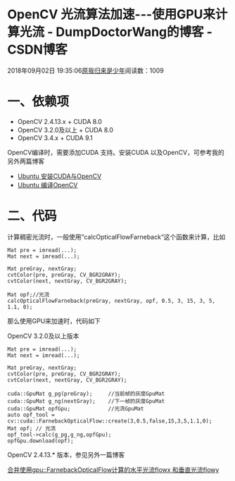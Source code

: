 # OpenCV 光流算法加速---使用GPU来计算光流 - DumpDoctorWang的博客 - CSDN博客





2018年09月02日 19:35:06[原我归来是少年](https://me.csdn.net/DumpDoctorWang)阅读数：1009








# 一、依赖项
- OpenCV 2.4.13.x + CUDA 8.0
- OpenCV 3.2.0及以上 + CUDA 8.0
- OpenCV 3.4.x + CUDA 9.1

OpenCV编译时，需要添加CUDA 支持。安装CUDA 以及OpenCV，可参考我的另外两篇博客
- [Ubuntu 安装CUDA与OpenCV](https://blog.csdn.net/DumpDoctorWang/article/details/82317235)
- [Ubuntu 编译OpenCV](https://blog.csdn.net/DumpDoctorWang/article/details/82259357)

# 二、代码

计算稠密光流时，一般使用”calcOpticalFlowFarneback“这个函数来计算，比如

```
Mat pre = imread(...);
Mat next = imread(...);

Mat preGray, nextGray;
cvtColor(pre, preGray, CV_BGR2GRAY);
cvtColor(next, nextGray, CV_BGR2GRAY);

Mat opf;//光流
calcOpticalFlowFarneback(preGray, nextGray, opf, 0.5, 3, 15, 3, 5, 1.1, 0);
```

那么使用GPU来加速时，代码如下

OpenCV 3.2.0及以上版本

```
Mat pre = imread(...);
Mat next = imread(...);

Mat preGray, nextGray;
cvtColor(pre, preGray, CV_BGR2GRAY);
cvtColor(next, nextGray, CV_BGR2GRAY);

cuda::GpuMat g_pg(preGray);     //当前帧的灰度GpuMat
cuda::GpuMat g_ng(nextGray);    //下一帧的灰度GpuMat
cuda::GpuMat opfGpu;            //光流GpuMat
auto opf_tool = cv::cuda::FarnebackOpticalFlow::create(3,0.5,false,15,3,5,1.1,0);
Mat opf; // 光流
opf_tool->calc(g_pg,g_ng,opfGpu);
opfGpu.download(opf);
```

OpenCV 2.4.13.* 版本，参见另外一篇博客

[合并使用gpu::FarnebackOpticalFlow计算的水平光流flowx 和垂直光流flowy](https://blog.csdn.net/DumpDoctorWang/article/details/78668154)




